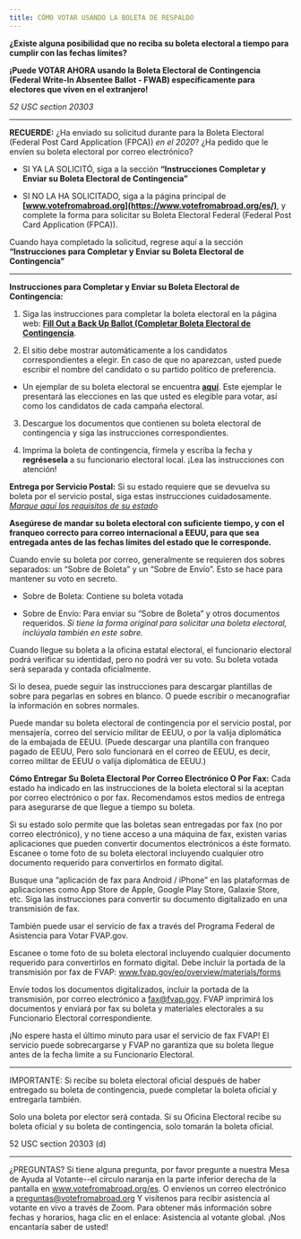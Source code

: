 ```yaml
---
title: CÓMO VOTAR USANDO LA BOLETA DE RESPALDO
---
```

**¿Existe alguna posibilidad que no reciba su boleta electoral a tiempo para cumplir con las fechas límites?**
 
**¡Puede VOTAR AHORA usando la Boleta Electoral de Contingencia (Federal Write-In Absentee Ballot - FWAB) específicamente para electores que viven en el extranjero!**
 
*52 USC section 20303*
______________________
 
**RECUERDE:** ¿Ha enviado su solicitud durante para la Boleta Electoral (Federal Post Card Application (FPCA)) *en el 2020*? ¿Ha pedido que le envíen su boleta electoral por correo electrónico?

- SI YA LA SOLICITÓ, siga a la sección **“Instrucciones Completar y Enviar su Boleta Electoral de Contingencia”**

- SI NO LA HA SOLICITADO, siga a la página principal de **[www.votefromabroad.org](https://www.votefromabroad.org/es/)**, y complete la forma para solicitar su Boleta Electoral Federal (Federal Post Card Application (FPCA)). 

Cuando haya completado la solicitud, regrese aquí a la sección **“Instrucciones para Completar y Enviar su Boleta Electoral de Contingencia”**

************************
**Instrucciones para Completar y Enviar su Boleta Electoral de Contingencia:**

1. Siga las instrucciones para completar la boleta electoral en la página web: **[Fill Out a Back Up Ballot (Completar Boleta Electoral de Contingencia](https://www.fvap.gov/fwab-privacy-notice)**.

2. El sitio debe mostrar automáticamente a los candidatos correspondientes a elegir. En caso de que no aparezcan, usted puede escribir el nombre del candidato o su partido político de preferencia.

- Un ejemplar de su boleta electoral se encuentra **[aquí](https://ballotpedia.org/Sample_Ballot_Lookup)**. Este ejemplar le presentará las elecciones en las que usted es elegible para votar, así como los candidatos de cada campaña electoral.

3. Descargue los documentos que contienen su boleta electoral de contingencia y siga las instrucciones correspondientes.

4. Imprima la boleta de contingencia, fírmela y escriba la fecha y **regrésesela** a su funcionario electoral local. ¡Lea las instrucciones con atención!

**Entrega por Servicio Postal:**  Si su estado requiere que se devuelva su boleta por el servicio postal, siga estas instrucciones cuidadosamente. *[Marque aquí los requisitos de su estado](https://www.votefromabroad.org/es/states/)*

**Asegúrese de mandar su boleta electoral con suficiente tiempo, y con el franqueo correcto para correo internacional a EEUU, para que sea entregada antes de las fechas límites del estado que le corresponde.**

Cuando envíe su boleta por correo, generalmente se requieren dos sobres separados: un “Sobre de Boleta” y un “Sobre de Envío”. Esto se hace para mantener su voto en secreto.

- Sobre de Boleta: Contiene su boleta votada 

- Sobre de Envío:  Para enviar su “Sobre de Boleta” y otros documentos requeridos. *Si tiene la forma original para solicitar una boleta electoral, inclúyala también en este sobre.*

Cuando llegue su boleta a la oficina estatal electoral, el funcionario electoral podrá verificar su identidad, pero no podrá ver su voto. Su boleta votada será separada y contada oficialmente.  

Si lo desea, puede seguir las instrucciones para descargar plantillas de sobre para pegarlas en sobres en blanco. O puede escribir o mecanografiar la información en sobres normales.

Puede mandar su boleta electoral de contingencia por el servicio postal, por mensajería, correo del servicio militar de EEUU, o por la valija diplomática de la embajada de EEUU. (Puede descargar una plantilla con franqueo pagado de EEUU, Pero solo funcionará en el correo de EEUU, es decir, correo militar de EEUU o valija diplomática de EEUU.)
 
**Cómo Entregar Su Boleta Electoral Por Correo Electrónico O Por Fax:** Cada estado ha indicado en las instrucciones de la boleta electoral si la aceptan por correo electrónico o por fax.  Recomendamos estos medios de entrega para asegurarse de que llegue a tiempo su boleta.

Si su estado solo permite que las boletas sean entregadas por fax (no por correo electrónico), y no tiene acceso a una máquina de fax, existen varias aplicaciones que pueden convertir documentos electrónicos a éste formato. Escanee o tome foto de su boleta electoral incluyendo cualquier otro documento requerido para convertirlos en formato digital. 

Busque una “aplicación de fax para Android / iPhone” en las plataformas de aplicaciones como App Store de Apple, Google Play Store, Galaxie Store, etc. 
Siga las instrucciones para convertir su documento digitalizado en una transmisión de fax.


También puede usar el servicio de fax a través del Programa Federal de Asistencia para Votar FVAP.gov.

Escanee o tome foto de su boleta electoral incluyendo cualquier documento requerido para convertirlos en formato digital. Debe incluir la portada de la transmisión por fax de FVAP: www.fvap.gov/eo/overview/materials/forms

Envíe todos los documentos digitalizados, incluir la portada de la transmisión, por correo electrónico a fax@fvap.gov. FVAP imprimirá los documentos y enviará por fax su boleta y materiales electorales a su Funcionario Electoral correspondiente.

 ¡No espere hasta el último minuto para usar el servicio de fax FVAP! El servicio puede sobrecargarse y FVAP no garantiza que su boleta llegue antes de la fecha limite a su Funcionario Electoral.
_____________________

IMPORTANTE: Si recibe su boleta electoral oficial después de haber entregado su boleta de contingencia, puede completar la boleta oficial y entregarla también.  

Solo una boleta por elector será contada. Si su Oficina Electoral recibe su boleta oficial y su boleta de contingencia, solo tomarán la boleta oficial.

52 USC section 20303 (d)
_________________
 
¿PREGUNTAS? Si tiene alguna pregunta, por favor pregunte a nuestra Mesa de Ayuda al Votante--el círculo naranja en la parte inferior derecha de la pantalla en www.votefromabroad.org/es. O envíenos un correo electrónico a preguntas@votefromabroad.org
Y visítenos para recibir asistencia al votante en vivo a través de Zoom. Para obtener más información sobre fechas y horarios, haga clic en el enlace: Asistencia al votante global. ¡Nos encantaría saber de usted!
 

